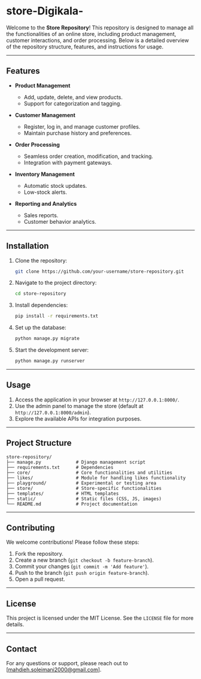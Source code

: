 # store-Digikala-
Welcome to the **Store Repository**! This repository is designed to manage all the functionalities of an online store, including product management, customer interactions, and order processing. Below is a detailed overview of the repository structure, features, and instructions for usage.

---

## Features

- **Product Management**
  - Add, update, delete, and view products.
  - Support for categorization and tagging.

- **Customer Management**
  - Register, log in, and manage customer profiles.
  - Maintain purchase history and preferences.

- **Order Processing**
  - Seamless order creation, modification, and tracking.
  - Integration with payment gateways.

- **Inventory Management**
  - Automatic stock updates.
  - Low-stock alerts.

- **Reporting and Analytics**
  - Sales reports.
  - Customer behavior analytics.

---

## Installation

1. Clone the repository:
   ```bash
   git clone https://github.com/your-username/store-repository.git
   ```

2. Navigate to the project directory:
   ```bash
   cd store-repository
   ```

3. Install dependencies:
   ```bash
   pip install -r requirements.txt
   ```

4. Set up the database:
   ```bash
   python manage.py migrate
   ```

5. Start the development server:
   ```bash
   python manage.py runserver
   ```

---

## Usage

1. Access the application in your browser at `http://127.0.0.1:8000/`.
2. Use the admin panel to manage the store (default at `http://127.0.0.1:8000/admin`).
3. Explore the available APIs for integration purposes.

---

## Project Structure

```
store-repository/
├── manage.py             # Django management script
├── requirements.txt      # Dependencies
├── core/                 # Core functionalities and utilities
├── likes/                # Module for handling likes functionality
├── playground/           # Experimental or testing area
├── store/                # Store-specific functionalities
├── templates/            # HTML templates
├── static/               # Static files (CSS, JS, images)
└── README.md             # Project documentation
```

---

## Contributing

We welcome contributions! Please follow these steps:

1. Fork the repository.
2. Create a new branch (`git checkout -b feature-branch`).
3. Commit your changes (`git commit -m 'Add feature'`).
4. Push to the branch (`git push origin feature-branch`).
5. Open a pull request.

---

## License

This project is licensed under the MIT License. See the `LICENSE` file for more details.

---

## Contact

For any questions or support, please reach out to [mahdieh.soleimani2000@gmail.com].
